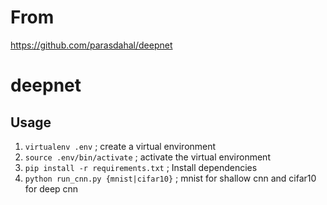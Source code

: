 # From
https://github.com/parasdahal/deepnet

# deepnet

## Usage
1. ```virtualenv .env``` ; create a virtual environment
2. ```source .env/bin/activate``` ; activate the virtual environment
3. ```pip install -r requirements.txt``` ; Install dependencies
4. ```python run_cnn.py {mnist|cifar10}``` ; mnist for shallow cnn and cifar10 for deep cnn
